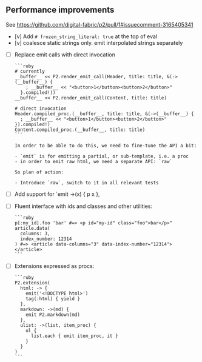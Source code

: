 ## Performance improvements

See https://github.com/digital-fabric/p2/pull/1#issuecomment-3165405341

- [v] Add `# frozen_string_literal: true` at the top of eval
- [v] coalesce static strings only. emit interpolated strings separately
- [ ] Replace emit calls with direct invocation

      ```ruby
      # currently
      __buffer__ << P2.render_emit_call(Header, title: title, &(->(__buffer__) {
          ; __buffer__ << "<button>1</button><button>2</button>"
        }.compiled!))
      __buffer__ << P2.render_emit_call(Content, title: title)

      # direct invocation
      Header.compiled_proc.(__buffer__, title: title, &(->(__buffer__) {
        ; __buffer__ << "<button>1</button><button>2</button>"
      }).compiled!)
      Content.compiled_proc.(__buffer__, title: title)
      ```

      In order to be able to do this, we need to fine-tune the API a bit:

      - `emit` is for emitting a partial, or sub-template, i.e. a proc
      - in order to emit raw html, we need a separate API: `raw`

      So plan of action:

      - Introduce `raw`, switch to it in all relevant tests

- [ ] Add support for `emit ->(x) { p x }, 

- [ ] Fluent interface with ids and classes and other utilities:

      ```ruby
      p[:my_id].foo 'bar' #=> <p id="my-id" class="foo">bar</p>"
      article.data(
        columns: 3,
        index_number: 12314
      ) #=> <article data-columns="3" data-index-number="12314"></article>
      ```

- [ ] Extensions expressed as procs:

      ```ruby
      P2.extension(
        html: -> {
          emit('<!DOCTYPE html>')
          tag(:html) { yield }
        },
        markdown: ->(md) {
          emit P2.markdown(md)
        },
        ulist: ->(list, item_proc) {
          ul {
            list.each { emit item_proc, it }
          }
        }
      )
      ```
